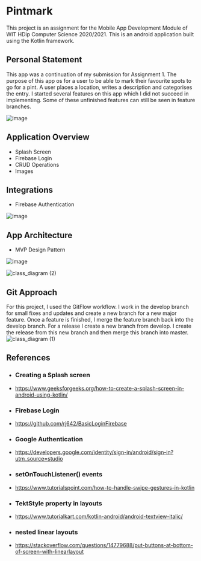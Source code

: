 # Pintmark

This project is an assignment for the Mobile App Development Module of WIT HDip Computer Science 2020/2021.
This is an android application built using the Kotlin framework. 

## Personal Statement
This app was a continuation of my submission for Assignment 1. The purpose of this app os for a user to be able to mark their favourite spots to go for a pint. A user places a location, writes a description and categorises the entry.
I started several features on this app which I did not succeed in implementing. Some of these unfinished features can still be seen in feature branches.

![image](https://user-images.githubusercontent.com/40873652/147891005-507eaa30-03b9-4c73-b2eb-d2e20eaab39e.png)

## Application Overview
- Splash Screen
- Firebase Login
- CRUD Operations
- Images



## Integrations
- Firebase Authentication

![image](https://user-images.githubusercontent.com/40873652/147890451-8d366199-fef5-4878-b328-7f171633b810.png)

## App Architecture
- MVP Design Pattern

![image](https://user-images.githubusercontent.com/40873652/147890464-6f4841af-9667-4f19-a361-b214d485872c.png)

![class_diagram (2)](https://user-images.githubusercontent.com/40873652/147891520-f5e75429-58b3-46e0-977d-0341fdd910b5.png)


## Git Approach
For this project, I used the GitFlow workflow. I work in the develop branch for small fixes and updates and create a new branch for a new major feature. Once a feature is finished, I merge the feature branch back into the develop branch. For a release I create a new branch from develop. I create the release from this new branch and then merge this branch into master.
![class_diagram (1)](https://user-images.githubusercontent.com/40873652/147891434-feb3b588-4504-44c6-9cac-8167f6ffbac6.png)



## References
- ### Creating a Splash screen
- https://www.geeksforgeeks.org/how-to-create-a-splash-screen-in-android-using-kotlin/
- ### Firebase Login
- https://github.com/rj642/BasicLoginFirebase
- ### Google Authentication
- https://developers.google.com/identity/sign-in/android/sign-in?utm_source=studio
- ### setOnTouchListener() events
- https://www.tutorialspoint.com/how-to-handle-swipe-gestures-in-kotlin
- ### TektStyle property in layouts
- https://www.tutorialkart.com/kotlin-android/android-textview-italic/
- ### nested linear layouts
- https://stackoverflow.com/questions/14779688/put-buttons-at-bottom-of-screen-with-linearlayout
